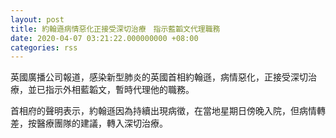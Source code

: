 ```yaml
---
layout: post
title: 約翰遜病情惡化正接受深切治療　指示藍韜文代理職務
date: 2020-04-07 03:21:22.000000000 +08:00
categories: rss
---
```


英國廣播公司報道，感染新型肺炎的英國首相約翰遜，病情惡化，正接受深切治療，並已指示外相藍韜文，暫時代理他的職務。

首相府的聲明表示，約翰遜因為持續出現病徵，在當地星期日傍晚入院，但病情轉差，按醫療團隊的建議，轉入深切治療。
